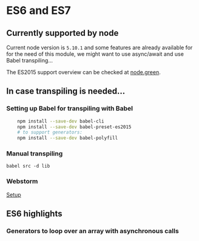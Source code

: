 # ES6 and ES7

## Currently supported by node

Current node version is `5.10.1` and some features are already available for for the need of this
module, we might want to use async/await and use Babel transpiling... 

The ES2015 support overview can be checked at [node.green](http://node.green/).
      

## In case transpiling is needed...

### Setting up Babel for transpiling with Babel

```bash
    npm install --save-dev babel-cli
    npm install --save-dev babel-preset-es2015
    # to support generators: 
    npm install --save-dev babel-polyfill
```

### Manual transpiling

    babel src -d lib
     
### Webstorm
 
[Setup](http://mcculloughwebservices.com/2015/12/10/webstorm-babel-6-plugin/)
    
## ES6 highlights

### Generators to loop over an array with asynchronous calls
 
